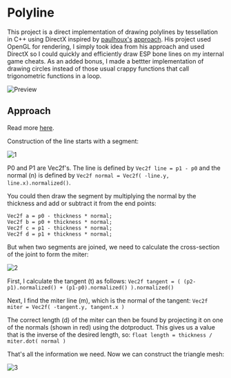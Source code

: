 # Polyline
This project is a direct implementation of drawing polylines by tessellation in C++ using DirectX inspired by [paulhoux's](https://github.com/paulhoux) [approach](https://github.com/paulhoux/Cinder-Samples/tree/master/GeometryShader). His project used OpenGL for rendering, I simply took idea from his approach and used DirectX so I could quickly and efficiently draw ESP bone lines on my internal game cheats. As an added bonus, I made a bettter implementation of drawing circles instead of those usual crappy functions that call trigonometric functions in a loop.

![Preview](https://user-images.githubusercontent.com/28957075/67417628-cb6c9c80-f5fb-11e9-86b3-75200c7a647f.png)

## Approach

Read more [here](https://forum.libcinder.org/topic/smooth-thick-lines-using-geometry-shader).

Construction of the line starts with a segment:

![1](https://user-images.githubusercontent.com/28957075/106991709-c4967880-67b1-11eb-8fba-00dc64698d06.png)

P0 and P1 are Vec2f's. The line is defined by `Vec2f line = p1 - p0`
and the normal (n) is defined by `Vec2f normal = Vec2f( -line.y, line.x).normalized()`.

You could then draw the segment by multiplying the normal by the thickness and add or subtract it from the end points:
```
Vec2f a = p0 - thickness * normal;
Vec2f b = p0 + thickness * normal;
Vec2f c = p1 - thickness * normal;
Vec2f d = p1 + thickness * normal;
```

But when two segments are joined, we need to calculate the cross-section of the joint to form the miter:

![2](https://user-images.githubusercontent.com/28957075/106991713-c6603c00-67b1-11eb-8821-8d95d8bb3323.png)

First, I calculate the tangent (t) as follows:
`Vec2f tangent = ( (p2-p1).normalized() + (p1-p0).normalized() ).normalized()`

Next, I find the miter line (m), which is the normal of the tangent:
`Vec2f miter = Vec2f( -tangent.y, tangent.x )`

The correct length (d) of the miter can then be found by projecting it on one of the normals (shown in red) using the dotproduct. This gives us a value that is the inverse of the desired length, so:
`float length = thickness / miter.dot( normal )`

That's all the information we need. Now we can construct the triangle mesh:

![3](https://user-images.githubusercontent.com/28957075/106991720-c829ff80-67b1-11eb-9b15-479d6e93ceae.png)
